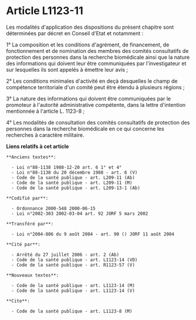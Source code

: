 # Article L1123-11

Les modalités d'application des dispositions du présent chapitre sont déterminées par décret en Conseil d'Etat et notamment :

1° La composition et les conditions d'agrément, de financement, de fonctionnement et de nomination des membres des comités
consultatifs de protection des personnes dans la recherche biomédicale ainsi que la nature des informations qui doivent leur
être communiquées par l'investigateur et sur lesquelles ils sont appelés à émettre leur avis ;

2° Les conditions minimales d'activité en deçà desquelles le champ de compétence territoriale d'un comité peut être étendu à
plusieurs régions ;

3° La nature des informations qui doivent être communiquées par le promoteur à l'autorité administrative compétente, dans la
lettre d'intention mentionnée à l'article L. 1123-8 ;

4° Les modalités de consultation des comités consultatifs de protection des personnes dans la recherche biomédicale en ce qui
concerne les recherches à caractère militaire.

**Liens relatifs à cet article**

	**Anciens textes**:

	  - Loi n°88-1138 1988-12-20 art. 6 1° et 4°
	  - Loi n°88-1138 du 20 décembre 1988 - art. 6 (V)
	  - Code de la santé publique - art. L209-11 (Ab)
	  - Code de la santé publique - art. L209-11 (M)
	  - Code de la santé publique - art. L209-13-1 (Ab)

	**Codifié par**:

	  - Ordonnance 2000-548 2000-06-15
	  - Loi n°2002-303 2002-03-04 art. 92 JORF 5 mars 2002

	**Transféré par**:

	  - Loi n°2004-806 du 9 août 2004 - art. 90 () JORF 11 août 2004

	**Cité par**:

	  - Arrêté du 27 juillet 2006 - art. 2 (Ab)
	  - Code de la santé publique - art. L1123-14 (VD)
	  - Code de la santé publique - art. R1123-57 (V)

	**Nouveaux textes**:

	  - Code de la santé publique - art. L1123-14 (M)
	  - Code de la santé publique - art. L1123-14 (V)

	**Cite**:

	  - Code de la santé publique - art. L1123-8 (M)
